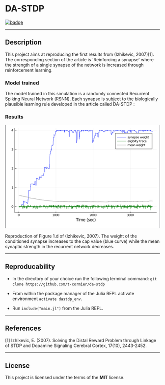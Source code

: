 


DA-STDP
============

[![badge](https://img.shields.io/badge/Julia-1.4.2-green)](https://julialang.org/downloads/oldreleases/#v142_may_23_2020)

---

## Description

This project aims at reproducing the first results from (Izhikevic, 2007)[1]. The corresponding section of the article is 'Reinforcing a synapse' where the strength of a single synapse of the network is increased through reinforcement learning.

### Model trained

The model trained in this simulation is a randomly connected Recurrent Spiking Neural Network (RSNN). Each synapse is subject to the biologically plausible learning rule developed in the article called DA-STDP :



### Results

![dastdp](/images/dastdpsyn+mean.png)

Reproduction of Figure 1.d of (Izhikevic, 2007). The weight of the conditioned synapse increases to the cap value (blue curve) while the mean synaptic strength in the recurrent network decreases. 

---

## Reproducability

- In the directory of your choice run the following terminal command: `git clone https://github.com/t-cormier/da-stdp`
* From within the package manager of the Julia REPL activate environment `activate dastdp_env`.
- Run `include("main.jl")` from the Julia REPL.

---

## References

<a id="1">[1]</a>
Izhikevic, E. (2007).
Solving the Distal Reward Problem through Linkage of STDP and Dopamine Signaling
Cerebral Cortex, 17(10), 2443-2452.

---

## License

This project is licensed under the terms of the **MIT** license.
